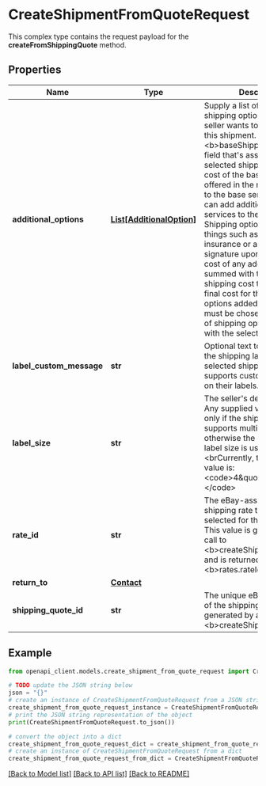 # CreateShipmentFromQuoteRequest

This complex type contains the request payload for the <b>createFromShippingQuote</b> method.

## Properties

Name | Type | Description | Notes
------------ | ------------- | ------------- | -------------
**additional_options** | [**List[AdditionalOption]**](AdditionalOption.md) | Supply a list of one or more shipping options that the seller wants to purchase for this shipment.  &lt;br&gt;&lt;br&gt;The &lt;b&gt;baseShippingCost&lt;/b&gt; field that&#39;s associated with the selected shipping rate is the cost of the base service offered in the rate. In addition to the base service, sellers can add additional shipping services to the base service. Shipping options include things such as shipping insurance or a recipient&#39;s signature upon delivery. The cost of any added services is summed with the base shipping cost to determine the final cost for the shipment. All options added to the shipment must be chosen from the set of shipping options offered with the selected rate. | [optional] 
**label_custom_message** | **str** | Optional text to be printed on the shipping label if the selected shipping carrier supports custom messages on their labels. | [optional] 
**label_size** | **str** | The seller&#39;s desired label size. Any supplied value is applied only if the shipping carrier supports multiple label sizes, otherwise the carrier&#39;s default label size is used.  &lt;br&gt;&lt;brCurrently, the only valid value is: &lt;code&gt;4\&quot;x6\&quot;&lt;/code&gt; | [optional] 
**rate_id** | **str** | The eBay-assigned ID of the shipping rate that the seller selected for the shipment. This value is generated by a call to &lt;b&gt;createShippingQuote&lt;/b&gt; and is returned in the &lt;b&gt;rates.rateId&lt;/b&gt; field. | [optional] 
**return_to** | [**Contact**](Contact.md) |  | [optional] 
**shipping_quote_id** | **str** | The unique eBay-assigned ID of the shipping quote that was generated by a call to &lt;b&gt;createShippingQuote&lt;/b&gt;. | [optional] 

## Example

```python
from openapi_client.models.create_shipment_from_quote_request import CreateShipmentFromQuoteRequest

# TODO update the JSON string below
json = "{}"
# create an instance of CreateShipmentFromQuoteRequest from a JSON string
create_shipment_from_quote_request_instance = CreateShipmentFromQuoteRequest.from_json(json)
# print the JSON string representation of the object
print(CreateShipmentFromQuoteRequest.to_json())

# convert the object into a dict
create_shipment_from_quote_request_dict = create_shipment_from_quote_request_instance.to_dict()
# create an instance of CreateShipmentFromQuoteRequest from a dict
create_shipment_from_quote_request_from_dict = CreateShipmentFromQuoteRequest.from_dict(create_shipment_from_quote_request_dict)
```
[[Back to Model list]](../README.md#documentation-for-models) [[Back to API list]](../README.md#documentation-for-api-endpoints) [[Back to README]](../README.md)


